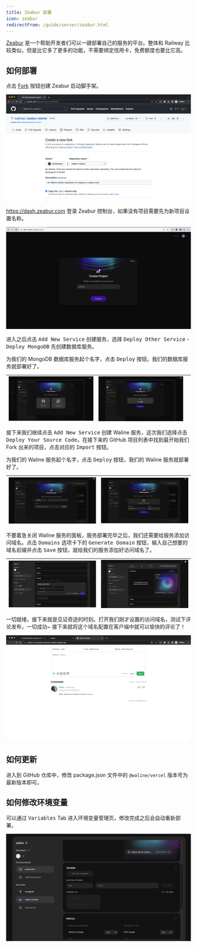 ```yaml
---
title: Zeabur 部署
icon: zeabur
redirectFrom: /guide/server/zeabur.html
---
```


[Zeabur](https://zeabur.com) 是一个帮助开发者们可以一键部署自己的服务的平台。整体和 Railway 比较类似，但是比它多了更多的功能，不需要绑定信用卡，免费额度也要比它高。

<!-- more -->

## 如何部署

点击 [Fork](https://github.com/walinejs/zeabur-starter/fork) 按钮创建 Zeabur 启动脚手架。

![zeabur1](../../assets/zeabur-1.png)

https://dash.zeabur.com 登录 Zeabur 控制台，如果没有项目需要先为新项目设置名称。

![zeabur2](../../assets/zeabur-2.png)

进入之后点击 <kbd>Add New Service</kbd> 创建服务，选择 <kbd>Deploy Other Service</kbd> - <kbd>Deploy MongoDB</kbd> 先创建数据库服务。

为我们的 MongoDB 数据库服务起个名字，点击 <kbd>Deploy</kbd> 按钮，我们的数据库服务就部署好了。

| ![zeabur2](../../assets/zeabur-3.png) | ![zeabur4](../../assets/zeabur-4.png) |     |
| ------------------------------------- | ------------------------------------- | --- |

接下来我们继续点击 <kbd>Add New Service</kbd> 创建 Waline 服务，这次我们选择点击 <kbd>Deploy Your Source Code</kbd>。在接下来的 GitHub 项目列表中找到最开始我们 Fork 出来的项目，点击对应的 <kbd>Import</kbd> 按钮。

为我们的 Waline 服务起个名字，点击 <kbd>Deploy</kbd> 按钮，我们的 Waline 服务就部署好了。

| ![zeabur6](../../assets/zeabur-6.png) | ![zeabur7](../../assets/zeabur-7.png) |
| ------------------------------------- | ------------------------------------- |

不要着急关闭 Waline 服务的面板，服务部署完毕之后，我们还需要给服务添加访问域名。点击 <kbd>Domains</kbd> 选项卡下的 <kbd>Generate Domain</kbd> 按钮，输入自己想要的域名前缀并点击 <kbd>Save</kbd> 按钮，就给我们的服务添加好访问域名了。

| ![zeabur8](../../assets/zeabur-8.png) | ![zeabur9](../../assets/zeabur-9.png) |
| ------------------------------------- | ------------------------------------- |

一切就绪，接下来就是见证奇迹的时刻。打开我们刚才设置的访问域名，测试下评论发布，一切成功~ 接下来就将这个域名配置在客户端中就可以愉快的评论了！

![zeabur10](../../assets/zeabur-10.png)

## 如何更新

进入到 GitHub 仓库中，修改 package.json 文件中的 `@waline/vercel` 版本号为最新版本即可。

## 如何修改环境变量

可以通过 <kbd>Variables</kbd> Tab 进入环境变量管理页，修改完成之后会自动重新部署。

![zeabur11](../../assets/zeabur-11.png)
